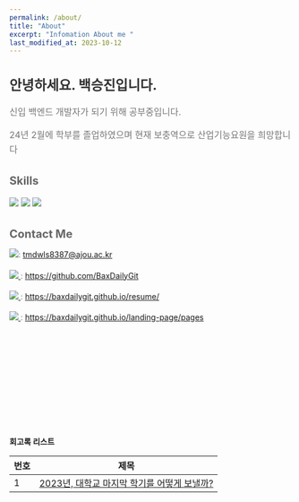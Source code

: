 ```yaml
---
permalink: /about/
title: "About"
excerpt: "Infomation About me "
last_modified_at: 2023-10-12
---
```


<div class="about-content">
    <h2>안녕하세요. 백승진입니다.</h2>
    <p>신입 백엔드 개발자가 되기 위해 공부중입니다. </p>
    <p>24년 2월에 학부를 졸업하였으며 현재 보충역으로 산업기능요원을 희망합니다</p>
    <h3>Skills</h3>
    <p>
        <img src="https://img.shields.io/badge/MySQL-%2300f.svg?style=for-the-badge&logo=mysql&logoColor=white"/>
        <img src="https://img.shields.io/badge/Java-ED8B00?style=for-the-badge&logo=openjdk&logoColor=white"/>
        <img src="https://img.shields.io/badge/Spring-6DB33F?style=for-the-badge&logo=spring&logoColor=white"/>
    </p>
    <h3>Contact Me</h3>
    <p style="font-size: 14px;">
        <img src="https://img.shields.io/badge/이메일-ffffff?style=flat-square&logo=gmail&logoColor=black"/>:
        <a href="mailto:tmdwls8387@ajou.ac.kr">tmdwls8387@ajou.ac.kr</a>
    </p>
    <p style="font-size: 14px;">
        <a href="https://baxdailygit.github.io/">
            <img src="https://img.shields.io/badge/깃허브-ffffff?style=flat-square&logo=github&logoColor=black"/>
        </a>:
        <a href="https://github.com/BaxDailyGit">https://github.com/BaxDailyGit</a>
    </p>
    <p style="font-size: 14px;">
        <a href="https://baxdailygit.github.io/resume/">
            <img src="https://img.shields.io/badge/Resume-ffffff?style=flat-square&logo=resend&logoColor=black"/>
        </a>:
        <a href="https://baxdailygit.github.io/resume/">https://baxdailygit.github.io/resume/</a>
    </p>
    <p style="font-size: 14px;">
        <a href="https://baxdailygit.github.io/landing-page/pages">
            <img src="https://img.shields.io/badge/포트폴리오-ffffff?style=flat-square&logo=proton&logoColor=black"/>
        </a>:
        <a href="https://baxdailygit.github.io/landing-page/pages">https://baxdailygit.github.io/landing-page/pages</a>
    </p>
</div>

<style>
    .about-content {
        max-width: 600px;
    }
    .about-content h2 {
        color: #333;
        font-size: 24px;
        margin-bottom: 20px;
    }
    .about-content h3 {
        color: #666;
        font-size: 20px;
        margin-top: 30px;
        margin-bottom: 10px;
    }
    .about-content p {
        color: #777;
        font-size: 16px;
        line-height: 1.6;
        margin-bottom: 15px;
    }
    .about-content ul {
        margin-left: 20px;
    }
    .about-content li {
        color: #888;
        font-size: 16px;
        line-height: 1.6;
    }
</style>

<br><br><br><br><br><br><br><br><br><br>



**회고록 리스트**

|번호	  |제목|
|---|---|
|1|[2023년, 대학교 마지막 학기를 어떻게 보낼까?](https://baxdailygit.github.io/retrospect/review_start/)|

